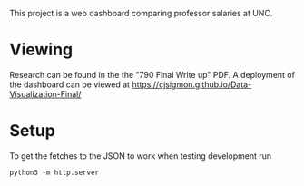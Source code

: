This project is a web dashboard comparing professor salaries at UNC.

# Viewing

Research can be found in the the "790 Final Write up" PDF.
A deployment of the dashboard can be viewed at https://cjsigmon.github.io/Data-Visualization-Final/

# Setup

To get the fetches to the JSON to work when testing development run
```
python3 -m http.server
```
